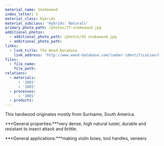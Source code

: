 ```yaml
---
material_name: Snakewood
index_letter: S
material_class: Hybrids
material_subclass: 'Hybrids: Naturals'
primary_photo_path: /photos/77-snakewood.jpg
additional_photos:
  - additional_photo_path: /photos/45 snakewood.jpg
  - additional_photo_path:
links:
  - link_title: The Wood Database
    link_address: 'http://www.wood-database.com/lumber-identification/hardwoods/snakewood/'
files:
  - file_name:
    file_path:
relations:
  - materials:
      - '1001'
      - '1003'
  - processes:
      - '2001'
  - products:
---
```



This hardwood originates mostly from Suriname, South America.

***General properties:***very dense, high natural luster, durable and resistant to insect attack and brittle.

***General applications:***making violin bows, tool handles, veneers
